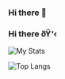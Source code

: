 ### Hi there 👋

<!--
**AIPTU3110/AIPTU3110** is a ✨ _special_ ✨ repository because its `README.md` (this file) appears on your GitHub profile.

Here are some ideas to get you started:

- 🔭 I’m currently working on ...
- 🌱 I’m currently learning ...
- 👯 I’m looking to collaborate on ...
- 🤔 I’m looking for help with ...
- 💬 Ask me about ...
- 📫 How to reach me: ...
- 😄 Pronouns: ...
- ⚡ Fun fact: ...
-->
### Hi there ðŸ‘‹</div>

![My Stats](https://github-readme-stats.vercel.app/api?username=AIPTU3110&show_icons=true&count_private=true&hide_title=true)

![Top Langs](https://github-readme-stats.vercel.app/api/top-langs/?username=AIPTU3110&layout=compact)

<!--

**AIPTU3110/AIPTU3110** is a âœ¨ _special_ âœ¨ repository because its `README.md` (this file) appears on your GitHub profile.

Here are some ideas to get you started:

- ðŸ”­ Iâ€™m currently working on ...

- ðŸŒ± Iâ€™m currently learning ...

- ðŸ‘¯ Iâ€™m looking to collaborate on ...

- ðŸ¤” Iâ€™m looking for help with ...

- ðŸ’¬ Ask me about ...

- ðŸ“« How to reach me: ...

- ðŸ˜„ Pronouns: ...

- âš¡ Fun fact: ...

-->
